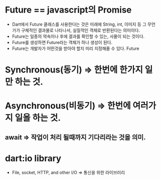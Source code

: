 # Future == javascript의 Promise
- Dart에서 Future 클래스를 사용한다는 것은 미래에 String, int, 이미지 등 그 무언가가 구체적인 결과물로 나타나서, 실질적인 객체로 반환된다는 의미이다.
- Future는 일종의 약속이나 후에 결과를 확인할 수 있는, 사물이 되는 것이다.
- Future를 생성하면 Future라는 객체가 하나 생성이 된다.
- Future는 개발자가 어떤것을 받아야 할지 미리 지정해줄 수 있다. Future<String>

# Synchronous(동기) => 한번에 한가지 일만 하는 것.
# Asynchronous(비동기) => 한번에 여러가지 일을 하는 것.

## await => 작업이 처리 될때까지 기다리라는 것을 의미.
  
# dart:io library
- File, socket, HTTP, and other I/O => 통신을 위한 라이브러리
